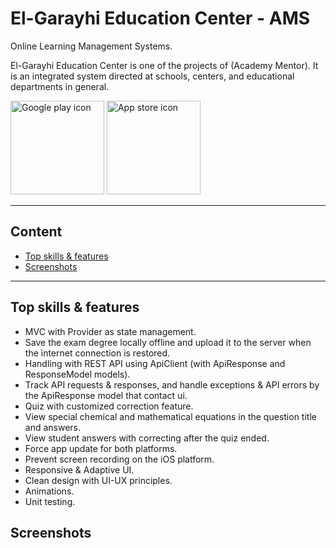 # El-Garayhi Education Center - AMS

Online Learning Management Systems.

El-Garayhi Education Center is one of the projects of (Academy Mentor). It is an integrated system directed at schools, centers, and educational departments in general.
<!--Get the app from store icons-->
[<img src="https://upload.wikimedia.org/wikipedia/commons/7/78/Google_Play_Store_badge_EN.svg" alt="Google play icon" width="150"/>](https://play.google.com/store/apps/details?id=com.elgarayhi.academy) [<img src="https://upload.wikimedia.org/wikipedia/commons/3/3c/Download_on_the_App_Store_Badge.svg" alt="App store icon" width="150"/>](https://apps.apple.com/us/app/%D9%85%D8%B1%D9%83%D8%B2-%D8%A7%D9%84%D8%AC%D8%B1%D8%A7%D9%8A%D8%AD%D9%8A/id1660452286)

---

## Content
- [Top skills & features](#top-skills--features)
- [Screenshots](#screenshots)

---

## Top skills & features

- MVC with Provider as state management.
- Save the exam degree locally offline and upload it to the server when the internet connection is restored.
- Handling with REST API using ApiClient (with ApiResponse and ResponseModel models).
- Track API requests & responses, and handle exceptions & API errors by the ApiResponse model that contact ui.
- Quiz with customized correction feature.
- View special chemical and mathematical equations in the question title and answers.
- View student answers with correcting after the quiz ended.
- Force app update for both platforms.
- Prevent screen recording on the iOS platform.
- Responsive & Adaptive UI.
- Clean design with UI-UX principles.
- Animations.
- Unit testing.

## Screenshots
<!--
<img src="" alt="" width="230"/>
-->
